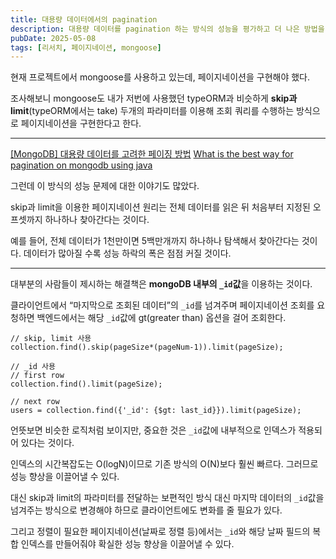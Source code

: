 ```yaml
---
title: 대용량 데이터에서의 pagination
description: 대용량 데이터를 pagination 하는 방식의 성능을 평가하고 더 나은 방법을 찾아보자
pubDate: 2025-05-08
tags: [리서치, 페이지네이션, mongoose]
---
```


현재 프로젝트에서 mongoose를 사용하고 있는데, 페이지네이션을 구현해야 했다.

조사해보니 mongoose도 내가 저번에 사용했던 typeORM과 비슷하게 **skip과 limit**(typeORM에서는 take) 두개의 파라미터를 이용해 조회 쿼리를 수행하는 방식으로 페이지네이션을 구현한다고 한다.

---

[[MongoDB]  대용량 데이터를 고려한 페이징 방법](https://frankle97.tistory.com/45)
[What is the best way for pagination on mongodb using java](https://stackoverflow.com/questions/50260384/what-is-the-best-way-for-pagination-on-mongodb-using-java)

그런데 이 방식의 성능 문제에 대한 이야기도 많았다.

skip과 limit을 이용한 페이지네이션 원리는 전체 데이터를 읽은 뒤 처음부터 지정된 오프셋까지 하나하나 찾아간다는 것이다.

예를 들어, 전체 데이터가 1천만이면 5백만개까지 하나하나 탐색해서 찾아간다는 것이다. 데이터가 많아질 수록 성능 하락의 폭은 점점 커질 것이다.

---

대부분의 사람들이 제시하는 해결책은 **mongoDB 내부의 `_id`값**을 이용하는 것이다.

클라이언트에서 “마지막으로 조회된 데이터”의 `_id`를 넘겨주며 페이지네이션 조회를 요청하면 백엔드에서는 해당 `_id`값에 gt(greater than) 옵션을 걸어 조회한다.

```tsx
// skip, limit 사용
collection.find().skip(pageSize*(pageNum-1)).limit(pageSize);

// _id 사용
// first row
collection.find().limit(pageSize);

// next row
users = collection.find({'_id': {$gt: last_id}}).limit(pageSize);
```

언뜻보면 비슷한 로직처럼 보이지만, 중요한 것은 `_id`값에 내부적으로 인덱스가 적용되어 있다는 것이다.

인덱스의 시간복잡도는 O(logN)이므로 기존 방식의 O(N)보다 훨씬 빠르다. 그러므로 성능 향상을 이끌어낼 수 있다.

대신 skip과 limit의 파라미터를 전달하는 보편적인 방식 대신 마지막 데이터의 `_id`값을 넘겨주는 방식으로 변경해야 하므로 클라이언트에도 변화를 줄 필요가 있다.

그리고 정렬이 필요한 페이지네이션(날짜로 정렬 등)에서는 `_id`와 해당 날짜 필드의 복합 인덱스를 만들어줘야 확실한 성능 향상을 이끌어낼 수 있다.